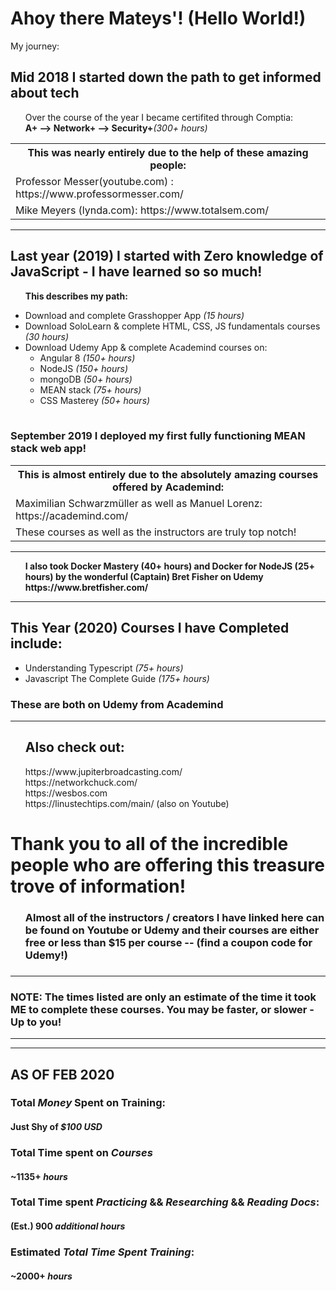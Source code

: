 # Ahoy there Mateys'! (Hello World!)
My journey:
  <h2>Mid 2018 I started down the path to get informed about tech</h2>
  <ul>Over the course of the year I became certifited through Comptia:
  <br><b>A+ --> Network+ --> Security+</b><i>(300+ hours)</i></ul>
  <table>
  <th>This was nearly entirely due to the help of these amazing people:</th>
  <tr><td>Professor Messer(youtube.com) : https://www.professormesser.com/</td><tr>
    <tr><td>Mike Meyers (lynda.com): https://www.totalsem.com/</td></tr>
  </td>
  </table>
  
  <hr>
  <h2>Last year (2019) I started with Zero knowledge of JavaScript - I have learned so so much!</h2>
  
  <ul><b>This describes my path:</b></ul>
     <ul>
      <li>Download and complete Grasshopper App <i>(15 hours)</i></li>
      <li>Download SoloLearn & complete HTML, CSS, JS fundamentals courses <i>(30 hours)</i></li>
      <li>Download Udemy App & complete Academind courses on:
       <ul>
         <li>Angular 8 <i>(150+ hours)</i></li>
         <li>NodeJS <i>(150+ hours)</i></li>
         <li>mongoDB <i>(50+ hours)</i></li>
         <li>MEAN stack <i>(75+ hours)</i></li>
         <li>CSS Masterey <i>(50+ hours)</i></li>
       </ul>
      </li>
    </ul>
  <table>
  </table>
  <h3>September 2019 I deployed my first fully functioning MEAN stack web app!</h3>
   <table>
    <th>This is almost entirely due to the absolutely amazing courses offered by Academind:</th>
    <tr><td> Maximilian Schwarzmüller as well as Manuel Lorenz: https://academind.com/</td></tr>
    <tr><td> These courses as well as the instructors are truly top notch!</td></tr>
    </td>
   </table>
   
  <hr>
  <ul>
  <b>I also took Docker Mastery (40+ hours) and Docker for NodeJS (25+ hours) by the wonderful (Captain) Bret Fisher on Udemy
    https://www.bretfisher.com/</b>
  </ul>
  <hr>
  <h2>This Year (2020) Courses I have Completed include:</h2>
    <ul>
      <li>Understanding Typescript <i>(75+ hours)</i></li>
      <li>Javascript The Complete Guide <i>(175+ hours)</i></li>
    </ul>
    <h3>These are both on Udemy from Academind</h3>
  <hr>
  <ul>
  <h2>Also check out:</h2>
  https://www.jupiterbroadcasting.com/
  <br>
  https://networkchuck.com/
  <br>
  https://wesbos.com
  <br>
  https://linustechtips.com/main/ (also on Youtube)
  </ul>
   
   <h1>Thank you to all of the incredible people who are offering this treasure trove of information!</h1>
    <ul>
      <h3>Almost all of the instructors / creators I have linked here can be found on Youtube or Udemy and their courses are either free or less than $15 per course -- (find a coupon code for Udemy!)<h3>
    </ul>
<hr>
<h3>NOTE: The times listed are only an estimate of the time it took ME to complete these courses. You may be faster, or slower - Up to you!</h3>
<hr>
<hr>
<h2>AS OF FEB 2020</h2>

<h3>Total <i>Money</i> Spent on Training:</h3>
  <h4>Just Shy of <i>$100 USD</i></h4>

<h3>Total Time spent on <i>Courses</i></h3>
  <h4>~1135+ <i>hours</i></h4>

<h3>Total Time spent <i>Practicing</i> && <i>Researching</i> && <i>Reading Docs</i>:</h3>
  <h4>(Est.) 900 <i>additional hours</i></h4>

<h3>Estimated <i>Total Time Spent Training</i>:</h3>
  <h4>~2000+ <i>hours</i></h4>
